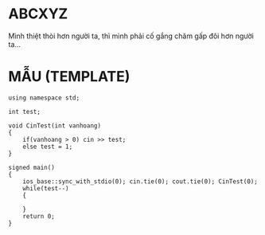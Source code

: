 # ABCXYZ
Mình thiệt thòi hơn người ta, thì mình phải cố gắng chăm gấp đôi hơn người ta...

# MẪU (TEMPLATE)


```#include <iostream>
using namespace std;

int test;

void CinTest(int vanhoang)
{
    if(vanhoang > 0) cin >> test;
    else test = 1;
}

signed main()
{
    ios_base::sync_with_stdio(0); cin.tie(0); cout.tie(0); CinTest(0);
    while(test--)
    {
        
    }
    return 0;
}
